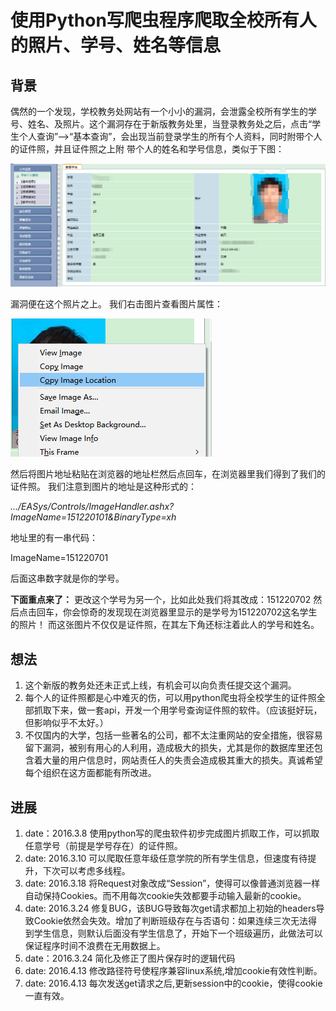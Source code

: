 # 使用Python写爬虫程序爬取全校所有人的照片、学号、姓名等信息

## 背景
偶然的一个发现，学校教务处网站有一个小小的漏洞，会泄露全校所有学生的学号、姓名、及照片。这个漏洞存在于新版教务处里，当登录教务处之后，点击“学生个人查询”-->“基本查询”，会出现当前登录学生的所有个人资料，同时附带个人的证件照，并且证件照之上附
带个人的姓名和学号信息，类似于下图：

![screen1](https://github.com/Root-lee/spider_photos_nuaa/blob/master/screen1.png)

漏洞便在这个照片之上。
我们右击图片查看图片属性：

![screen2](https://github.com/Root-lee/spider_photos_nuaa/blob/master/screen2.png)

然后将图片地址粘贴在浏览器的地址栏然后点回车，在浏览器里我们得到了我们的证件照。
我们注意到图片的地址是这种形式的：

*.../EASys/Controls/ImageHandler.ashx?ImageName=151220101&BinaryType=xh*

地址里的有一串代码：

ImageName=151220701

后面这串数字就是你的学号。

**下面重点来了：**
更改这个学号为另一个，比如此处我们将其改成：151220702 
然后点击回车，你会惊奇的发现现在浏览器里显示的是学号为151220702这名学生的照片！
而这张图片不仅仅是证件照，在其左下角还标注着此人的学号和姓名。

## 想法
1. 这个新版的教务处还未正式上线，有机会可以向负责任提交这个漏洞。
2. 每个人的证件照都是心中难灭的伤，可以用python爬虫将全校学生的证件照全部抓取下来，做一套api，开发一个用学号查询证件照的软件。（应该挺好玩，但影响似乎不太好。）
3. 不仅国内的大学，包括一些著名的公司，都不太注重网站的安全措施，很容易留下漏洞，被别有用心的人利用，造成极大的损失，尤其是你的数据库里还包含着大量的用户信息时，网站责任人的失责会造成极其重大的损失。真诚希望每个组织在这方面都能有所改进。

## 进展
1. date：2016.3.8  使用python写的爬虫软件初步完成图片抓取工作，可以抓取任意学号（前提是学号存在）的证件照。
2. date: 2016.3.10 可以爬取任意年级任意学院的所有学生信息，但速度有待提升，下次可以考虑多线程。
3. date: 2016.3.18 将Request对象改成“Session”，使得可以像普通浏览器一样自动保持Cookies。而不用每次cookie失效都要手动输入最新的cookie。
4. date: 2016.3.24 修复BUG，该BUG导致每次get请求都加上初始的headers导致Cookie依然会失效。增加了判断班级存在与否语句：如果连续三次无法得到学生信息，则默认后面没有学生信息了，开始下一个班级遍历，此做法可以保证程序时间不浪费在无用数据上。
5. date：2016.3.24 简化及修正了图片保存时的逻辑代码
6. date: 2016.4.13 修改路径符号使程序兼容linux系统,增加cookie有效性判断。
7. date: 2016.4.13 每次发送get请求之后,更新session中的cookie，使得cookie一直有效。